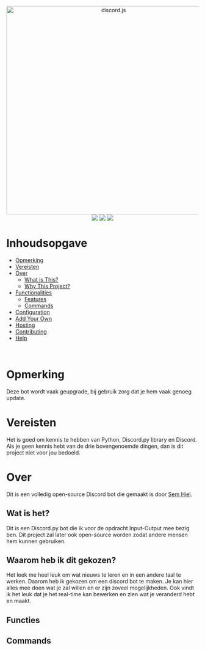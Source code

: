 <!-- Contents -->
<div align="center">
<br />
<img src="https://discordpy.readthedocs.io/en/stable/_images/snake_dark.svg" width="546" alt="discord.js" />
<br />
<img  src="https://img.shields.io/github/stars/SemHiel/Mediacollege-Bot?style=for-the-badge">
<img src="https://img.shields.io/github/forks/SemHiel/Mediacollege-Bot?label=uses%2Fcontrubutions&style=for-the-badge">
<img src="https://img.shields.io/github/license/SemHiel/Mediacollege-Bot?style=for-the-badge">
</div>

# Inhoudsopgave

- [Opmerking](#opmerking)
- [Vereisten](#Vereisten)
- [Over](#Over)
  - [What is This?](#What-is-this?)
  - [Why This Project?](#Why-This-Project)
- [Functionalities](#Functionalities)
  - [Features](#Features)
  - [Commands](#Commands)
- [Configuration](#Configuration)
- [Add Your Own](#add-your-own)
- [Hosting](#Hosting)
- [Contributing](#Contributing)
- [Help](#Help)

<!-- About -->
<br />

# Opmerking

Deze bot wordt vaak geupgrade, bij gebruik zorg dat je hem vaak genoeg update.

# Vereisten

Het is goed om kennis te hebben van Python, Discord.py library en Discord. Als je geen kennis hebt van de drie bovengenoemde dingen, dan is dit project niet voor jou bedoeld.

# Over

Dit is een volledig open-source Discord bot die gemaakt is door [Sem Hiel](https://github.com/SemHiel).

## Wat is het?

Dit is een Discord.py bot die ik voor de opdracht Input-Output mee bezig ben. Dit project zal later ook open-source worden zodat andere mensen hem kunnen gebruiken.

## Waarom heb ik dit gekozen?

Het leek me heel leuk om wat nieuws te leren en in een andere taal te werken. Daarom heb ik gekozen om een discord bot te maken. Je kan hier alles mee doen wat je zal willen en er zijn zoveel mogelijkheden. Ook vindt ik het leuk dat je het real-time kan bewerken en zien wat je veranderd hebt en maakt.

## Functies

## Commands

